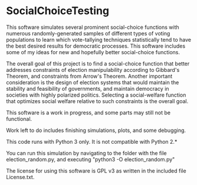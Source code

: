 # SocialChoiceTesting
  This software simulates several prominent social-choice functions with numerous randomly-generated samples of different types of voting populations to learn which vote-tallying techniques statistically tend to have the best desired results for democratic processes. This software includes some of my ideas for new and hopefully better social-choice functions.

  The overall goal of this project is to find a social-choice function that better addresses constraints of election manipulability according to Gibbard's Theorem, and constraints from Arrow's Theorem. Another important consideration is the design of election systems that would maintain the stability and feasibility of governments, and maintain democracy in societies with highly polarized politics. Selecting a social-welfare function that optimizes social welfare relative to such constraints is the overall goal.

  This software is a work in progress, and some parts may still not be functional.

  Work left to do includes finishing simulations, plots, and some debugging.

  This code runs with Python 3 only.  It is not compatible with Python 2.\*

  You can run this simulation by navigating to the folder with the file election_random.py, and executing "python3 -O election_random.py"

The license for using this software is GPL v3 as written in the included file License.txt.
